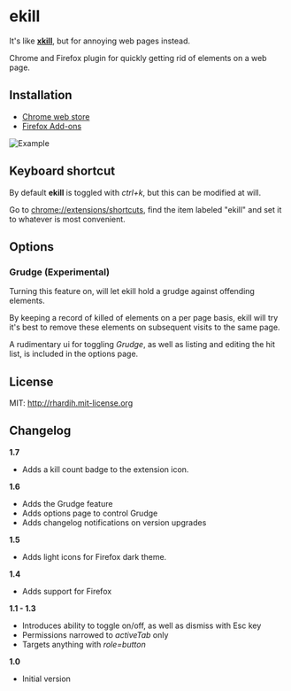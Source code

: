 # ekill

It's like [**xkill**](https://en.wikipedia.org/wiki/Xkill), but for annoying web pages instead.

Chrome and Firefox plugin for quickly getting rid of elements on a web page.

## Installation

- [Chrome web store](https://chrome.google.com/webstore/detail/ekill/lcgdpfaiipaelnpepigdafiogebaeedg?hl=en)
- [Firefox Add-ons](https://addons.mozilla.org/firefox/addon/ekill/)

![Example](https://raw.githubusercontent.com/rhardih/ekill/master/example.gif)

## Keyboard shortcut

By default **ekill** is toggled with *ctrl+k*, but this can be modified at will.

Go to [chrome://extensions/shortcuts](chrome://extensions/shortcuts), find the item labeled "ekill" and set it to whatever is most convenient.


## Options

### Grudge (Experimental)

Turning this feature on, will let ekill hold a grudge against offending
elements.

By keeping a record of killed of elements on a per page basis, ekill will try
it's best to remove these elements on subsequent visits to the same page.

A rudimentary ui for toggling *Grudge*, as well as  listing and editing the hit
list, is included in the options page.

## License

MIT: http://rhardih.mit-license.org

## Changelog

**1.7**

- Adds a kill count badge to the extension icon.

**1.6**

- Adds the Grudge feature
- Adds options page to control Grudge
- Adds changelog notifications on version upgrades

**1.5**

- Adds light icons for Firefox dark theme.

**1.4**

- Adds support for Firefox

**1.1 - 1.3**

- Introduces ability to toggle on/off, as well as dismiss with Esc key
- Permissions narrowed to *activeTab* only
- Targets anything with *role=button*

**1.0**

- Initial version
